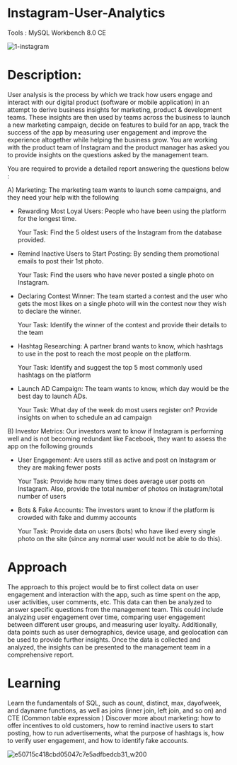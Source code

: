 # Instagram-User-Analytics
Tools :  MySQL Workbench  8.0 CE 


![1-instagram](https://user-images.githubusercontent.com/119277783/223307870-a8489c11-2d57-496b-ba85-3718ab65fc5e.gif) 



# Description: 

User analysis is the process by which we track how users engage and interact with our digital product (software or mobile application) in an attempt to derive 
business insights for marketing, product & development teams.
These insights are then used by teams across the business to launch a new marketing campaign, decide on features to build for an app, track the success of the app 
by measuring user engagement and improve the experience altogether while helping the business grow.
You are working with the product team of Instagram and the product manager has asked you to provide insights on the questions asked by the management team.


You are required to provide a detailed report answering the questions below :

  A) Marketing: The marketing team wants to launch some campaigns, and they need your help with the following

  - Rewarding Most Loyal Users: People who have been using the platform for the longest time.
       
       Your Task: Find the 5 oldest users of the Instagram from the database provided.
       
  - Remind Inactive Users to Start Posting: By sending them promotional emails to post their 1st photo.
       
       Your Task: Find the users who have never posted a single photo on Instagram.
       
  - Declaring Contest Winner: The team started a contest and the user who gets the most likes on a single photo will win the contest now they wish to declare the 
     winner.
       
       Your Task: Identify the winner of the contest and provide their details to the team
       
  - Hashtag Researching: A partner brand wants to know, which hashtags to use in the post to reach the most people on the platform.
       
       Your Task: Identify and suggest the top 5 most commonly used hashtags on the platform
       
   - Launch AD Campaign: The team wants to know, which day would be the best day to launch ADs.
       
       Your Task: What day of the week do most users register on? Provide insights on when to schedule an ad campaign
       
       
       
   B) Investor Metrics: Our investors want to know if Instagram is performing well and is not becoming redundant like Facebook, 
                 they want to assess the app on the following grounds

   - User Engagement: Are users still as active and post on Instagram or they are making fewer posts
        
        Your Task: Provide how many times does average user posts on Instagram. Also, provide the total number of photos on 
                      Instagram/total number of users
        
   - Bots & Fake Accounts: The investors want to know if the platform is crowded with fake and dummy accounts
        
        Your Task: Provide data on users (bots) who have liked every single photo on the site (since any normal user
                       would not be able to do this).
        



# Approach 
The approach to this project would be to first collect data on user engagement and interaction with the app, such as time spent on the app, user activities, 
user comments, etc. This data can then be analyzed to answer specific questions from the management team. This could include analyzing user 
engagement over time, comparing user engagement between different user groups, and measuring user loyalty. Additionally, data points such as user 
demographics, device usage, and geolocation can be used to provide further insights. Once the data is collected and analyzed, the insights can be presented 
to the management team in a comprehensive report.




        
# Learning

Learn the fundamentals of SQL, such as count, distinct, max, dayofweek, and dayname functions, as well as joins (inner join, left join, and so on) and CTE (Common 
table expression ) Discover more about marketing: how to offer incentives to old customers, how to remind 
inactive users to start posting, how to run advertisements, what the purpose of hashtags is, how to verify user engagement, and how to identify fake accounts.





![e50715c418cbd05047c7e5adfbedcb31_w200](https://user-images.githubusercontent.com/119277783/223310599-3f46770c-7845-4ea9-b541-d69bd6f6adb9.gif)


        
        
        
        
    
  
